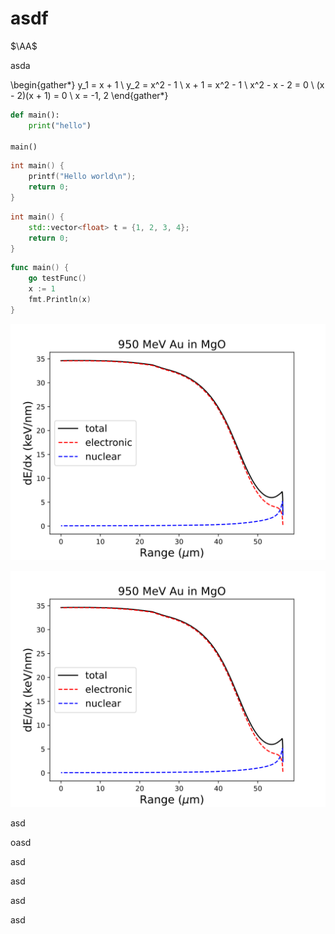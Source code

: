 # asdf

$\AA$

asda

\begin{gather*}
	y_1 = x + 1 \\
	y_2 = x^2 - 1 \\
	x + 1 = x^2 - 1 \\
	x^2 - x - 2 = 0 \\
	(x - 2)(x + 1) = 0 \\
	x = -1, 2
\end{gather*}

```python
def main():
	print("hello")

main()
```


```c
int main() {
	printf("Hello world\n");
	return 0;
}
```

```c++
int main() {
	std::vector<float> t = {1, 2, 3, 4};
	return 0;
}
```

```go
func main() {
	go testFunc()
	x := 1
	fmt.Println(x)
}
```



![Fig. Random plot of stopping power](./Figure_4.svg)

![Fig. Random plot of stopping power](./Figure_4.svg)

asd

oasd

asd

asd

asd

asd
